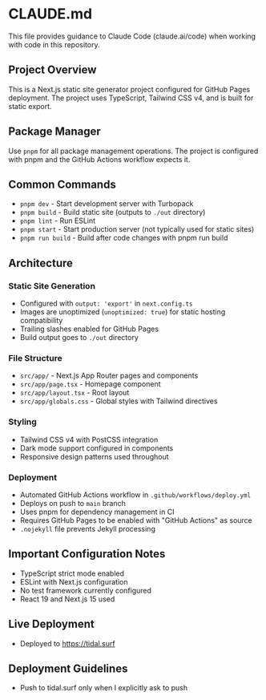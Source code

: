 # CLAUDE.md

This file provides guidance to Claude Code (claude.ai/code) when working with code in this repository.

## Project Overview

This is a Next.js static site generator project configured for GitHub Pages deployment. The project uses TypeScript, Tailwind CSS v4, and is built for static export.

## Package Manager

Use `pnpm` for all package management operations. The project is configured with pnpm and the GitHub Actions workflow expects it.

## Common Commands

- `pnpm dev` - Start development server with Turbopack
- `pnpm build` - Build static site (outputs to `./out` directory)  
- `pnpm lint` - Run ESLint
- `pnpm start` - Start production server (not typically used for static sites)
- `pnpm run build` - Build after code changes with pnpm run build

## Architecture

### Static Site Generation
- Configured with `output: 'export'` in `next.config.ts`
- Images are unoptimized (`unoptimized: true`) for static hosting compatibility
- Trailing slashes enabled for GitHub Pages
- Build output goes to `./out` directory

### File Structure
- `src/app/` - Next.js App Router pages and components
- `src/app/page.tsx` - Homepage component
- `src/app/layout.tsx` - Root layout
- `src/app/globals.css` - Global styles with Tailwind directives

### Styling
- Tailwind CSS v4 with PostCSS integration
- Dark mode support configured in components
- Responsive design patterns used throughout

### Deployment
- Automated GitHub Actions workflow in `.github/workflows/deploy.yml`
- Deploys on push to `main` branch
- Uses pnpm for dependency management in CI
- Requires GitHub Pages to be enabled with "GitHub Actions" as source
- `.nojekyll` file prevents Jekyll processing

## Important Configuration Notes

- TypeScript strict mode enabled
- ESLint with Next.js configuration
- No test framework currently configured
- React 19 and Next.js 15 used

## Live Deployment

- Deployed to https://tidal.surf

## Deployment Guidelines

- Push to tidal.surf only when I explicitly ask to push